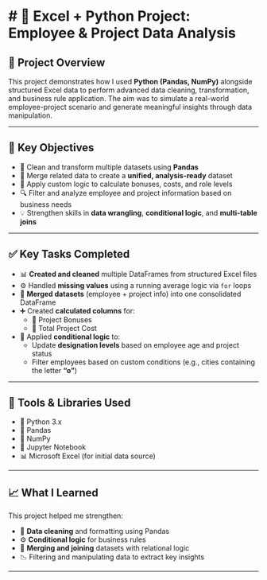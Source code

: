# # 📁 Excel + Python Project: Employee & Project Data Analysis

## 📝 Project Overview
This project demonstrates how I used **Python (Pandas, NumPy)** alongside structured Excel data to perform advanced data cleaning, transformation, and business rule application. The aim was to simulate a real-world employee-project scenario and generate meaningful insights through data manipulation.

---

## 🎯 Key Objectives
- 🧹 Clean and transform multiple datasets using **Pandas**
- 🔗 Merge related data to create a **unified, analysis-ready** dataset
- 🧮 Apply custom logic to calculate bonuses, costs, and role levels
- 🔍 Filter and analyze employee and project information based on business needs
- 💡 Strengthen skills in **data wrangling**, **conditional logic**, and **multi-table joins**

---

## ✅ Key Tasks Completed
- 📊 **Created and cleaned** multiple DataFrames from structured Excel files
- ⚙️ Handled **missing values** using a running average logic via `for` loops
- 🔗 **Merged datasets** (employee + project info) into one consolidated DataFrame
- ➕ Created **calculated columns** for:
  - 💸 Project Bonuses  
  - 🧾 Total Project Cost
- 🧠 Applied **conditional logic** to:
  - Update **designation levels** based on employee age and project status
  - Filter employees based on custom conditions (e.g., cities containing the letter **“o”**)

---

## 🧰 Tools & Libraries Used
- 🐍 Python 3.x  
- 📘 Pandas  
- 📐 NumPy  
- 📓 Jupyter Notebook  
- 📊 Microsoft Excel (for initial data source)

---

## 📈 What I Learned
This project helped me strengthen:
- 🔄 **Data cleaning** and formatting using Pandas
- ⚙️ **Conditional logic** for business rules
- 🔗 **Merging and joining** datasets with relational logic
- 📉 Filtering and manipulating data to extract key insights

---



